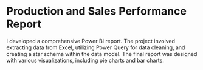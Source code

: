# Production and Sales Performance Report
I developed a comprehensive Power BI report. The project involved extracting data from Excel, utilizing Power Query for data cleaning, and creating a star schema within the data model. The final report was designed with various visualizations, including pie charts and bar charts.
